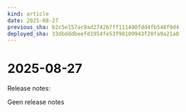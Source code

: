 ```yaml
---
kind: article
date: 2025-08-27
previous_sha: b2c5e157ac9ad2742b7ff111480fdd4fb548f9d4
deployed_sha: 33dbdddbeefd1954fe53f98109943f20fa9a21a0
---
```


# 2025-08-27

Release notes:

Geen release notes
